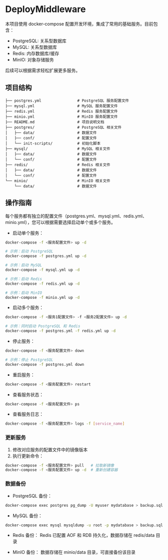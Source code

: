 # DeployMiddleware

本项目使用 docker-compose 配置开发环境，集成了常用的基础服务。目前包含：

- PostgreSQL: 关系型数据库
- MySQL: 关系型数据库
- Redis: 内存数据库/缓存
- MinIO: 对象存储服务

后续可以根据需求轻松扩展更多服务。

## 项目结构

```
├── postgres.yml                # PostgreSQL 服务配置文件
├── mysql.yml                   # MySQL 服务配置文件
├── redis.yml                   # Redis 服务配置文件
├── minio.yml                   # MinIO 服务配置文件
├── README.md                   # 项目说明文档
├── postgres/                   # PostgreSQL 相关文件
│   ├── data/                   # 数据文件
│   ├── conf/                   # 配置文件
│   └── init-scripts/           # 初始化脚本
├── mysql/                      # MySQL 相关文件
│   ├── data/                   # 数据文件
│   └── conf/                   # 配置文件
├── redis/                      # Redis 相关文件
│   ├── data/                   # 数据文件
│   └── conf/                   # 配置文件
└── minio/                      # MinIO 相关文件
    └── data/                   # 数据文件
```

## 操作指南

每个服务都有独立的配置文件（postgres.yml、mysql.yml、redis.yml、minio.yml），您可以根据需要选择启动单个或多个服务。

- 启动单个服务：

```bash
docker-compose -f <服务配置文件> up -d

# 示例：启动 PostgreSQL
docker-compose -f postgres.yml up -d

# 示例：启动 MySQL
docker-compose -f mysql.yml up -d

# 示例：启动 Redis
docker-compose -f redis.yml up -d

# 示例：启动 MinIO
docker-compose -f minio.yml up -d
```

- 启动多个服务：

```bash
docker-compose -f <服务1配置文件> -f <服务2配置文件> up -d

# 示例：同时启动 PostgreSQL 和 Redis
docker-compose -f postgres.yml -f redis.yml up -d
```

- 停止服务：

```bash
docker-compose -f <服务配置文件> down

# 示例：停止 PostgreSQL
docker-compose -f postgres.yml down
```

- 重启服务：

```bash
docker-compose -f <服务配置文件> restart
```

- 查看服务状态：

```bash
docker-compose -f <服务配置文件> ps
```

- 查看服务日志：

```bash
docker-compose -f <服务配置文件> logs -f [service_name]
```

### 更新服务

1. 修改对应服务的配置文件中的镜像版本
2. 执行更新命令：

```bash
docker-compose -f <服务配置文件> pull   # 拉取新镜像
docker-compose -f <服务配置文件> up -d  # 重新创建容器
```

### 数据备份

- PostgreSQL 备份：

```bash
docker-compose exec postgres pg_dump -U myuser mydatabase > backup.sql
```

- MySQL 备份：

```bash
docker-compose exec mysql mysqldump -u root -p mydatabase > backup.sql
```

- Redis 备份：
  Redis 已配置 AOF 和 RDB 持久化，数据存储在 redis/data 目录

- MinIO 备份：
  数据存储在 minio/data 目录，可直接备份该目录
